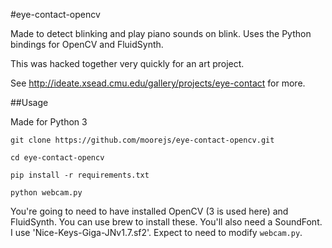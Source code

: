 #eye-contact-opencv

Made to detect blinking and play piano sounds on blink. Uses the Python bindings for OpenCV and FluidSynth.

This was hacked together very quickly for an art project.

See http://ideate.xsead.cmu.edu/gallery/projects/eye-contact for more.

##Usage

Made for Python 3

`git clone https://github.com/moorejs/eye-contact-opencv.git`

`cd eye-contact-opencv`

`pip install -r requirements.txt`

`python webcam.py`

You're going to need to have installed OpenCV (3 is used here) and FluidSynth. You can use brew to install these.
You'll also need a SoundFont. I use 'Nice-Keys-Giga-JNv1.7.sf2'. Expect to need to modify `webcam.py`.
